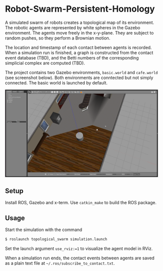 # Robot-Swarm-Persistent-Homology
A simulated swarm of robots creates a topological map of its environment. The robotic agents are represented by white spheres in the Gazebo environment. The agents move freely in the x-y-plane. They are subject to random pushes, so they perform a Brownian motion.

The location and timestamp of each contact between agents is recorded. When a simulation run is finished, a graph is constructed from the contact event database (TBD), and the Betti numbers of the corresponding simplicial complex are computed (TBD).

The project contains two Gazebo environments, `basic.world` and `cafe.world` (see screenshot below). Both environments are conntected but not simply connected. The basic world is launched by default.

![Gazebo screenshot.](./screenshot_gazebo.png)

## Setup
Install ROS, Gazebo and x-term. Use `catkin_make` to build the ROS package.

## Usage
Start the simulation with the command

``` bash
$ roslaunch topological_swarm simulation.launch
```
Set the launch argument `use_rviz:=1` to visualize the agent model in RViz.

When a simulation run ends, the contact events between agents are saved as a plain text file at `~/.ros/subscribe_to_contact.txt`.
